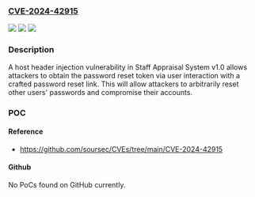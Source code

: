 ### [CVE-2024-42915](https://cve.mitre.org/cgi-bin/cvename.cgi?name=CVE-2024-42915)
![](https://img.shields.io/static/v1?label=Product&message=n%2Fa&color=blue)
![](https://img.shields.io/static/v1?label=Version&message=n%2Fa&color=blue)
![](https://img.shields.io/static/v1?label=Vulnerability&message=n%2Fa&color=brighgreen)

### Description

A host header injection vulnerability in Staff Appraisal System v1.0 allows attackers to obtain the password reset token via user interaction with a crafted password reset link. This will allow attackers to arbitrarily reset other users' passwords and compromise their accounts.

### POC

#### Reference
- https://github.com/soursec/CVEs/tree/main/CVE-2024-42915

#### Github
No PoCs found on GitHub currently.

